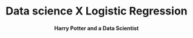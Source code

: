 <div align="center">

# Data science X Logistic Regression

#### Harry Potter and a Data Scientist

</div>
